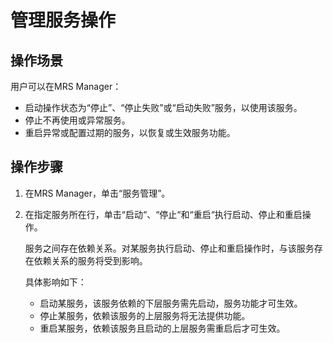 # 管理服务操作<a name="ZH-CN_TOPIC_0035251701"></a>

## 操作场景<a name="section5382474819236"></a>

用户可以在MRS Manager：

-   启动操作状态为“停止”、“停止失败”或“启动失败”服务，以使用该服务。
-   停止不再使用或异常服务。
-   重启异常或配置过期的服务，以恢复或生效服务功能。

## 操作步骤<a name="section554138901949"></a>

1.  在MRS Manager，单击“服务管理”。
2.  在指定服务所在行，单击“启动“、“停止“和“重启“执行启动、停止和重启操作。

    服务之间存在依赖关系。对某服务执行启动、停止和重启操作时，与该服务存在依赖关系的服务将受到影响。

    具体影响如下：

    -   启动某服务，该服务依赖的下层服务需先启动，服务功能才可生效。
    -   停止某服务，依赖该服务的上层服务将无法提供功能。
    -   重启某服务，依赖该服务且启动的上层服务需重启后才可生效。


